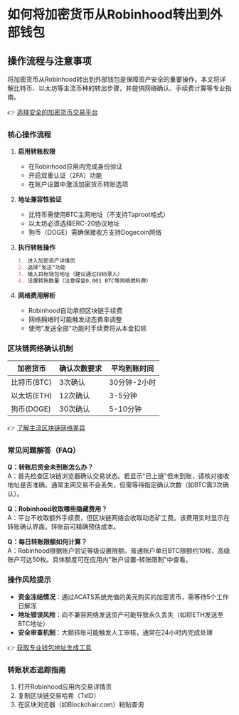 # 如何将加密货币从Robinhood转出到外部钱包

## 操作流程与注意事项

将加密货币从Robinhood转出到外部钱包是保障资产安全的重要操作。本文将详解比特币、以太坊等主流币种的转出步骤，并提供网络确认、手续费计算等专业指南。

👉 [选择安全的加密货币交易平台](https://bit.ly/okx_welcome)

### 核心操作流程

1. **启用转账权限**
   - 在Robinhood应用内完成身份验证
   - 开启双重认证（2FA）功能
   - 在账户设置中激活加密货币转账选项

2. **地址兼容性验证**
   - 比特币需使用BTC主网地址（不支持Taproot格式）
   - 以太坊必须选择ERC-20协议地址
   - 狗币（DOGE）需确保接收方支持Dogecoin网络

3. **执行转账操作**
   ```markdown
   1. 进入加密资产详情页
   2. 选择"发送"功能
   3. 输入目标钱包地址（建议通过扫码录入）
   4. 设置转账数量（注意保留0.001 BTC等网络燃料费）
   ```

4. **网络费用解析**
   - Robinhood自动承担区块链手续费
   - 网络拥堵时可能触发动态费率调整
   - 使用"发送全部"功能时手续费将从本金扣除

### 区块链网络确认机制

| 加密货币 | 确认次数要求 | 平均到账时间 |
|----------|--------------|--------------|
| 比特币(BTC) | 3次确认    | 30分钟-2小时 |
| 以太坊(ETH) | 12次确认   | 3-5分钟      |
| 狗币(DOGE)  | 30次确认   | 5-10分钟     |

👉 [了解主流区块链网络差异](https://bit.ly/okx_welcome)

### 常见问题解答（FAQ）

**Q：转账后资金未到账怎么办？**  
A：首先检查区块链浏览器确认交易状态。若显示"已上链"但未到账，请核对接收地址是否准确。通常主网交易不会丢失，但需等待指定确认次数（如BTC需3次确认）。

**Q：Robinhood收取哪些隐藏费用？**  
A：平台不收取额外手续费，但区块链网络会收取动态矿工费。该费用实时显示在转账确认界面，转账前可精确预估成本。

**Q：每日转账限额如何计算？**  
A：Robinhood根据账户验证等级设置限额。普通账户单日BTC限额约10枚，高级账户可达50枚。具体额度可在应用内"账户设置-转账限制"中查看。

### 操作风险提示

- **资金冻结情况**：通过ACATS系统充值的美元购买的加密货币，需等待5个工作日解冻
- **地址错误风险**：向不兼容网络发送资产可能导致永久丢失（如将ETH发送至BTC地址）
- **安全审查机制**：大额转账可能触发人工审核，通常在24小时内完成处理

👉 [获取专业钱包地址生成工具](https://bit.ly/okx_welcome)

### 转账状态追踪指南

1. 打开Robinhood应用内交易详情页
2. 复制区块链交易哈希（TxID）
3. 在区块浏览器（如Blockchair.com）粘贴查询